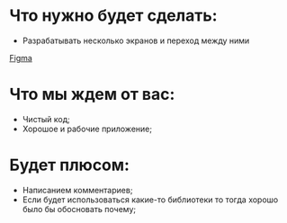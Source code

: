 
# Что нужно будет сделать: 
 - Разрабатывать несколько экранов и переход между ними

[Figma]( https://www.figma.com/file/oOvX0cE9n0tGbNYTcs9FJC/Untitled?type=design&node-id=0%3A1&mode=design&t=I6PJqfzmHcgGO6X8-1)

# Что мы ждем от вас:
- Чистый код;
- Хорошое и рабочие приложение;


# Будет плюсом:
- Написанием комментариев;
- Если будет использоваться какие-то библиотеки то тогда хорошо было бы обосновать почему;
